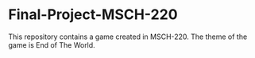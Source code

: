 # Final-Project-MSCH-220
This repository contains a game created in MSCH-220. The theme of the game is End of The World.

